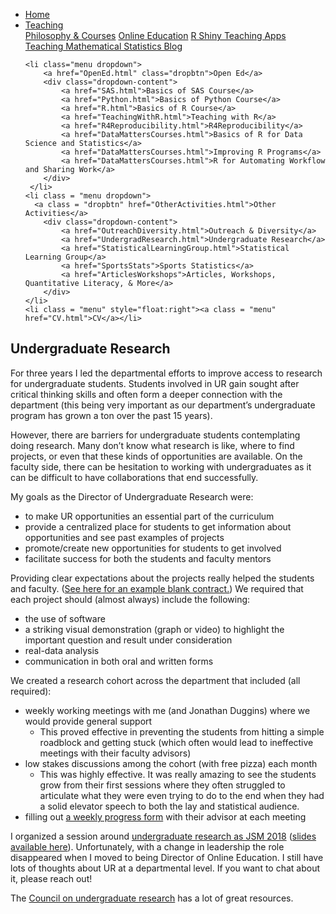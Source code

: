 
<head>
  <link rel="stylesheet" href="../css/styles.css">
</head>

<ul class = "menu">
    <li class = "menu"><a class = "menu" href="../index.html">Home</a></li>
    <li class="menu dropdown">
        <a href="Teaching.html" class="dropbtn">Teaching</a>
        <div class="dropdown-content">
            <a href="PhilosophyCourses.html">Philosophy & Courses</a>
            <a href="Online.html">Online Education</a>
            <a href="ShinyApps.html">R Shiny Teaching Apps</a>
            <a href="MathStat.html">Teaching Mathematical Statistics Blog</a>
        </div>
     </li>
    
    <li class="menu dropdown">
        <a href="OpenEd.html" class="dropbtn">Open Ed</a>
        <div class="dropdown-content">
            <a href="SAS.html">Basics of SAS Course</a>
            <a href="Python.html">Basics of Python Course</a>
            <a href="R.html">Basics of R Course</a>
            <a href="TeachingWithR.html">Teaching with R</a>
            <a href="R4Reproducibility.html">R4Reproducibility</a>
            <a href="DataMattersCourses.html">Basics of R for Data Science and Statistics</a>
            <a href="DataMattersCourses.html">Improving R Programs</a>
            <a href="DataMattersCourses.html">R for Automating Workflow and Sharing Work</a>
        </div>
     </li>
    <li class = "menu dropdown">
      <a class = "dropbtn" href="OtherActivities.html">Other Activities</a>
        <div class="dropdown-content">
            <a href="OutreachDiversity.html">Outreach & Diversity</a>
            <a href="UndergradResearch.html">Undergraduate Research</a>
            <a href="StatisticalLearningGroup.html">Statistical Learning Group</a>
            <a href="SportsStats">Sports Statistics</a>
            <a href="ArticlesWorkshops">Articles, Workshops, Quantitative Literacy, & More</a>
        </div>
    </li>
    <li class = "menu" style="float:right"><a class = "menu" href="CV.html">CV</a></li>
</ul>

<br style = "display: block; content: ''; margin-top: 10; ">


## Undergraduate Research

For three years I led the departmental efforts to improve access to
research for undergraduate students. Students involved in UR gain sought
after critical thinking skills and often form a deeper connection with
the department (this being very important as our department’s
undergraduate program has grown a ton over the past 15 years).

However, there are barriers for undergraduate students contemplating
doing research. Many don’t know what research is like, where to find
projects, or even that these kinds of opportunities are available. On
the faculty side, there can be hesitation to working with undergraduates
as it can be difficult to have collaborations that end successfully.

My goals as the Director of Undergraduate Research were:

- to make UR opportunities an essential part of the curriculum
- provide a centralized place for students to get information about
  opportunities and see past examples of projects
- promote/create new opportunities for students to get involved
- facilitate success for both the students and faculty mentors

Providing clear expectations about the projects really helped the
students and faculty. ([See here for an example blank
contract.](../files/UndergradResearchFiles/ProjectSyllabus.docx)) We
required that each project should (almost always) include the following:

- the use of software
- a striking visual demonstration (graph or video) to highlight the
  important question and result under consideration
- real-data analysis
- communication in both oral and written forms

We created a research cohort across the department that included (all
required):

- weekly working meetings with me (and Jonathan Duggins) where we would
  provide general support
  - This proved effective in preventing the students from hitting a
    simple roadblock and getting stuck (which often would lead to
    ineffective meetings with their faculty advisors)
- low stakes discussions among the cohort (with free pizza) each month
  - This was highly effective. It was really amazing to see the students
    grow from their first sessions where they often struggled to
    articulate what they were even trying to do to the end when they had
    a solid elevator speech to both the lay and statistical audience.  
- filling out [a weekly progress
  form](../files/UndergradResearchFiles/MeetingProgressForm.docx) with
  their advisor at each meeting

I organized a session around
<a href = "https://ww2.amstat.org/meetings/jsm/2018/onlineprogram/ActivityDetails.cfm?SessionID=215256" target = "_blank">undergraduate
research as JSM 2018</a> ([slides available
here](../files/UndergradResearchFiles/Post_Justin_Implementing_a_Department-wide_Undergraduate_Research_Program_153.pdf)).
Unfortunately, with a change in leadership the role disappeared when I
moved to being Director of Online Education. I still have lots of
thoughts about UR at a departmental level. If you want to chat about it,
please reach out!

The <a href = "https://www.cur.org" target = "_blank">Council on
undergraduate research</a> has a lot of great resources.
